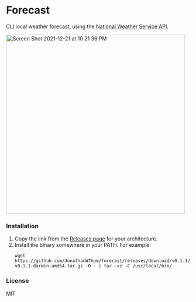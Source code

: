 # Forecast

CLI local weather forecast, using the [National Weather Service API](https://www.weather.gov/documentation/services-web-api).

<img width="489" alt="Screen Shot 2021-12-21 at 10 21 36 PM" src="https://user-images.githubusercontent.com/22665228/147045414-eec97a50-da90-46ea-84bd-144657b8094c.png">

### Installation

1. Copy the link from the [Releases page](https://github.com/JonathanWThom/forecast/releases) for your architecture.
2. Install the binary somewhere in your PATH. For example:
    ```
    wget https://github.com/JonathanWThom/forecast/releases/download/v0.1.1/forecast-v0.1.1-darwin-amd64.tar.gz -O - | tar -xz -C /usr/local/bin/
    ```

### License

MIT
